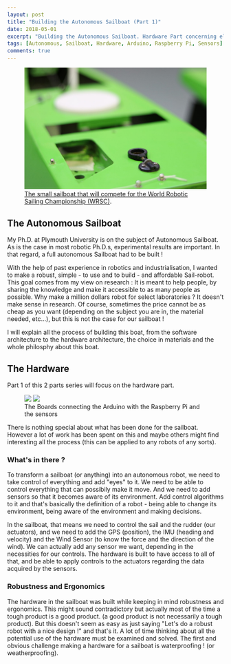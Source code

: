 ```yaml
---
layout: post
title: "Building the Autonomous Sailboat (Part 1)"
date: 2018-05-01
excerpt: "Building the Autonomous Sailboat. Hardware Part concerning electronic boards, Arduino, Raspberry Pi and Sensors"
tags: [Autonomous, Sailboat, Hardware, Arduino, Raspberry Pi, Sensors]
comments: true
---
```


<figure>
	<a href="https://plymouth-sailboat.github.io/"><img src="https://raw.githubusercontent.com/Plymouth-Sailboat/plymouth-sailboat.github.io/master/img/IMG_0318-e1518717177945.jpg"></a>
	<figcaption><a href="https://plymouth-sailboat.github.io/" title="Autonomous Sailboat">The small sailboat that will compete for the World Robotic Sailing Championship (WRSC)</a>.</figcaption>
</figure>

## The Autonomous Sailboat

My Ph.D. at Plymouth University is on the subject of Autonomous Sailboat.
As is the case in most robotic Ph.D.s, experimental results are important.
In that regard, a full autonomous Sailboat had to be built !

With the help of past experience in robotics and industrialisation, I wanted to make a robust, simple - to use and to build - and affordable Sail-robot.
This goal comes from my view on research : It is meant to help people, by sharing the knowledge and make it accessible to as many people as possible.
Why make a million dollars robot for select laboratories ? It doesn't make sense in research.
Of course, sometimes the price cannot be as cheap as you want (depending on the subject you are in, the material needed, etc...), but this is not the case for our sailboat !

I will explain all the process of building this boat, from the software architecture to the hardware architecture, the choice in materials and the whole philosphy about this boat.

## The Hardware

Part 1 of this 2 parts series will focus on the hardware part.

<figure class="half">
	<a href="https://github.com/Plymouth-Sailboat/Sailboat-Meca"><img src="https://raw.githubusercontent.com/UlysseVautier/ulyssevautier.github.io/master/assets/img/ArduinoIntcroped.png"></a>
	<a href="https://github.com/Plymouth-Sailboat/Sailboat-Meca"><img src="https://raw.githubusercontent.com/UlysseVautier/ulyssevautier.github.io/master/assets/img/RPiIntcroped.png"></a>
	<figcaption>The Boards connecting the Arduino with the Raspberry Pi and the sensors</figcaption>
</figure>

There is nothing special about what has been done for the sailboat.
However a lot of work has been spent on this and maybe others might find interesting all the process (this can be applied to any robots of any sorts).

### What's in there ?

To transform a sailboat (or anything) into an autonomous robot, we need to take control of everything and add "eyes" to it.
We need to be able to control everything that can possibily make it move. And we need to add sensors so that it becomes aware of its environment.
Add control algorithms to it and that's basically the definition of a robot - being able to change its environment, being aware of the environment and making decisions.

In the sailboat, that means we need to control the sail and the rudder (our actuators), and we need to add the GPS (position), the IMU (heading and velocity) and the Wind Sensor (to know the force and the direction of the wind).
We can actually add any sensor we want, depending in the necessities for our controls.
The hardware is built to have access to all of that, and be able to apply controls to the actuators regarding the data acquired by the sensors.

### Robustness and Ergonomics

The hardware in the sailboat was built while keeping in mind robustness and ergonomics. This might sound contradictory but actually most of the time a tough product is a good product. (a good product is not necessarily a tough product).
But this doesn't seem as easy as just saying "Let's do a robust robot with a nice design !" and that's it. 
A lot of time thinking about all the potential use of the hardware must be examined and solved.
The first and obvious challenge making a hardware for a sailboat is waterproofing ! (or weatherproofing).
